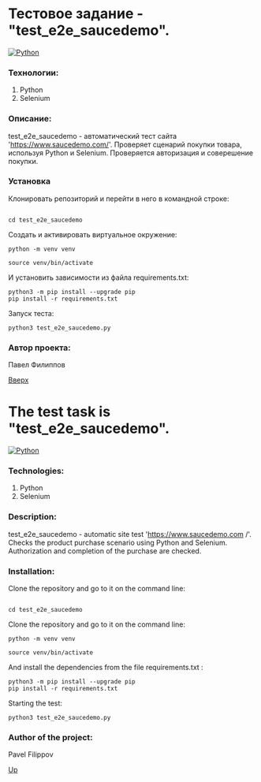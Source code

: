 # Тестовое задание - "test_e2e_saucedemo".

[![Python](https://img.shields.io/badge/Python-blue.svg)](https://www.python.org/)

### Технологии:
1. Python
1. Selenium

### Описание:
test_e2e_saucedemo - автоматический тест сайта 'https://www.saucedemo.com/'. Проверяет сценарий покупки товара, используя Python и Selenium.
Проверяется авторизация и соверешение покупки.

### Установка

Клонировать репозиторий и перейти в него в командной строке:
```

```
```
cd test_e2e_saucedemo
```
Cоздать и активировать виртуальное окружение:
```
python -m venv venv
```
```
source venv/bin/activate
```
И установить зависимости из файла requirements.txt:
```
python3 -m pip install --upgrade pip
pip install -r requirements.txt
```
Запуск теста:
```
python3 test_e2e_saucedemo.py
```

### Автор проекта:
Павел Филиппов

[Вверх]()

# The test task is "test_e2e_saucedemo".

[![Python](https://img.shields.io/badge/Python-blue.svg)](https://www.python.org/)

### Technologies:
1. Python
1. Selenium

###  Description:
test_e2e_saucedemo - automatic site test 'https://www.saucedemo.com /'. Checks the product purchase scenario using Python and Selenium.
Authorization and completion of the purchase are checked.

### Installation:

Clone the repository and go to it on the command line:
```

```
```
cd test_e2e_saucedemo
```
Clone the repository and go to it on the command line:
```
python -m venv venv
```
```
source venv/bin/activate
```
And install the dependencies from the file requirements.txt :
```
python3 -m pip install --upgrade pip
pip install -r requirements.txt
```
Starting the test:
```
python3 test_e2e_saucedemo.py
```

### Author of the project:
Pavel Filippov

[Up]()
